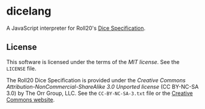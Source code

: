 dicelang
========

A JavaScript interpreter for Roll20's [Dice Specification](https://wiki.roll20.net/Dice_Reference).

## License
This software is licensed under the terms of the *MIT license*. See the `LICENSE` file.

The Roll20 Dice Specification is provided under the *Creative Commons Attribution-NonCommercial-ShareAlike 3.0 Unported license* (CC BY-NC-SA 3.0) by The Orr Group, LLC.
See the `CC-BY-NC-SA-3.txt` file or the [Creative Commons website](https://creativecommons.org/licenses/by-nc-sa/3.0/).

